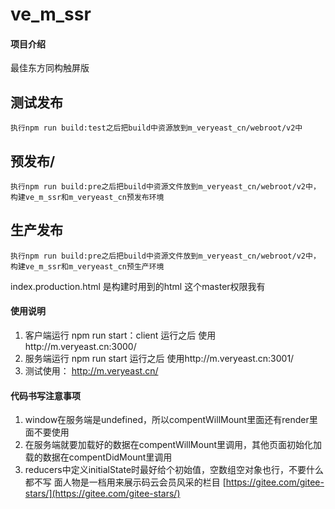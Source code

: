 # ve_m_ssr

#### 项目介绍
最佳东方同构触屏版

## 测试发布
    执行npm run build:test之后把build中资源放到m_veryeast_cn/webroot/v2中
## 预发布/
    执行npm run build:pre之后把build中资源文件放到m_veryeast_cn/webroot/v2中，构建ve_m_ssr和m_veryeast_cn预发布环境
## 生产发布
    执行npm run build:pre之后把build中资源文件放到m_veryeast_cn/webroot/v2中，构建ve_m_ssr和m_veryeast_cn预生产环境

index.production.html 是构建时用到的html
这个master权限我有

#### 使用说明
1. 客户端运行 npm run start：client 运行之后 使用http://m.veryeast.cn:3000/
2. 服务端运行 npm run start 运行之后 使用http://m.veryeast.cn:3001/
3. 测试使用： http://m.veryeast.cn/

#### 代码书写注意事项
1. window在服务端是undefined，所以compentWillMount里面还有render里面不要使用
2. 在服务端就要加载好的数据在compentWillMount里调用，其他页面初始化加载的数据在compentDidMount里调用
3. reducers中定义initialState时最好给个初始值，空数组空对象也行，不要什么都不写
面人物是一档用来展示码云会员风采的栏目 [https://gitee.com/gitee-stars/](https://gitee.com/gitee-stars/)